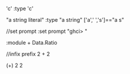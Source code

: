 'c'
:type 'c'

"a string literal"
:type "a string"
['a',' ','s']=="a s"


//set prompt
:set prompt "ghci> "


:module + Data.Ratio


//infix prefix
2 + 2

(+) 2 2